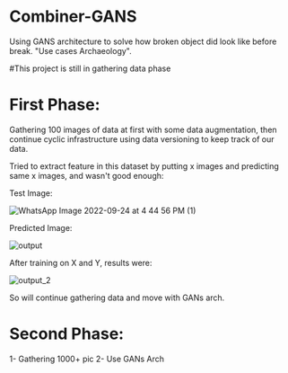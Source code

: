# Combiner-GANS
Using GANS architecture to solve how broken object did look like before break. "Use cases Archaeology".

#This project is still in gathering data phase 

# First Phase:
Gathering 100 images of data at first with some data augmentation, then continue cyclic infrastructure using data versioning to keep track of our data.

Tried to extract feature in this dataset by putting x images and predicting same x images, and wasn't good enough:

 Test Image: 
 
 ![WhatsApp Image 2022-09-24 at 4 44 56 PM (1)](https://user-images.githubusercontent.com/59775002/193263634-e92195c2-7551-4d72-8e50-14255448fcf0.jpeg)

 Predicted Image:
 
![output](https://user-images.githubusercontent.com/59775002/193263530-f41eb919-4ad8-45bb-80d7-5d2098ceb4d7.png)

After training on X and Y, results were:

![output_2](https://user-images.githubusercontent.com/59775002/193263823-887f4751-12c8-4fed-9144-eae954fcb3aa.png)

So will continue gathering data and move with GANs arch.

# Second Phase:
1- Gathering 1000+ pic
2- Use GANs Arch

